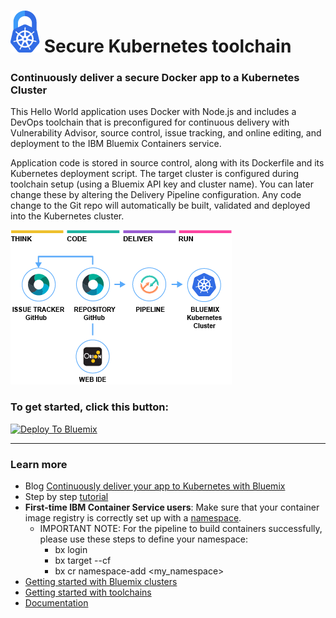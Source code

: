 # ![Icon](./.bluemix/secure-lock-kubernetes.png) Secure Kubernetes toolchain


### Continuously deliver a secure Docker app to a Kubernetes Cluster
This Hello World application uses Docker with Node.js and includes a DevOps toolchain that is preconfigured for continuous delivery with Vulnerability Advisor, source control, issue tracking, and online editing, and deployment to the IBM Bluemix Containers service.

Application code is stored in source control, along with its Dockerfile and its Kubernetes deployment script.
The target cluster is configured during toolchain setup (using a Bluemix API key and cluster name). You can later change these by altering the Delivery Pipeline configuration.
Any code change to the Git repo will automatically be built, validated and deployed into the Kubernetes cluster.

![Icon](./.bluemix/toolchain.png)

### To get started, click this button:
[![Deploy To Bluemix](https://console.bluemix.net/devops/graphics/create_toolchain_button.png)](https://console.bluemix.net/devops/setup/deploy/?repository=https%3A//github.com/open-toolchain/secure-kube-toolchain)

---
### Learn more 

* Blog [Continuously deliver your app to Kubernetes with Bluemix](https://www.ibm.com/blogs/bluemix/2017/07/continuously-deliver-your-app-to-kubernetes-with-bluemix/)
* Step by step [tutorial](https://www.ibm.com/devops/method/tutorials/tc_secure_kube)
* **First-time IBM Container Service users**: Make sure that your container image registry is correctly set up with a [namespace](https://console.bluemix.net/docs/services/Registry/index.html).
    * IMPORTANT NOTE: For the pipeline to build containers successfully, please use these steps to define your namespace:
        * bx login
        * bx target --cf
        * bx cr namespace-add <my_namespace>
* [Getting started with Bluemix clusters](https://console.bluemix.net/docs/containers/container_index.html?pos=2)
* [Getting started with toolchains](https://bluemix.net/devops/getting-started)
* [Documentation](https://console.ng.bluemix.net/docs/services/ContinuousDelivery/index.html?pos=2)
